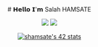 <div align="center">
# 𝗛𝗲𝗹𝗹𝗼 𝗜'𝗺 Salah HAMSATE
  
[![](https://img.shields.io/badge/-@Bigby.-%231DA1F2?style=flat-square&logo=twitter&logoColor=ffffff)](https://twitter.com/Salah_HT)
[![](https://img.shields.io/badge/-@Bigby.-%23181717?style=flat-square&logo=github)](https://github.com/Bigby.)
</div>
<div align="center">
  <a href="https://github.com/oakoudad/badge42"><img src="https://badge.mediaplus.ma/greenbinary/shamsate" alt="shamsate's 42 stats" /></a>

</div>



  



